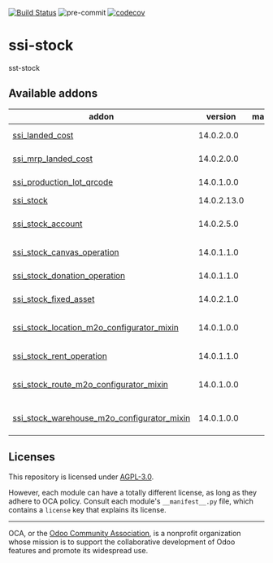 [![Build Status](https://travis-ci.com/open-synergy/ssi-stock.svg?branch=14.0)](https://travis-ci.com/open-synergy/ssi-stock)
![pre-commit](https://github.com/open-synergy/ssi-stock/actions/workflows/pre-commit.yml/badge.svg)
[![codecov](https://codecov.io/gh/open-synergy/ssi-stock/branch/14.0/graph/badge.svg)](https://codecov.io/gh/open-synergy/ssi-stock)

<!-- /!\ do not modify above this line -->

# ssi-stock

sst-stock

<!-- /!\ do not modify below this line -->

<!-- prettier-ignore-start -->

[//]: # (addons)

Available addons
----------------
addon | version | maintainers | summary
--- | --- | --- | ---
[ssi_landed_cost](ssi_landed_cost/) | 14.0.2.0.0 |  | Landed Cost Extension
[ssi_mrp_landed_cost](ssi_mrp_landed_cost/) | 14.0.2.0.0 |  | Landed Cost - MRP Extension
[ssi_production_lot_qrcode](ssi_production_lot_qrcode/) | 14.0.1.0.0 |  | Inventory Lot QR Code
[ssi_stock](ssi_stock/) | 14.0.2.13.0 |  | Inventory
[ssi_stock_account](ssi_stock_account/) | 14.0.2.5.0 |  | Inventory + Accounting Integration
[ssi_stock_canvas_operation](ssi_stock_canvas_operation/) | 14.0.1.1.0 |  | Donation Inventory Operation
[ssi_stock_donation_operation](ssi_stock_donation_operation/) | 14.0.1.1.0 |  | Donation Inventory Operation
[ssi_stock_fixed_asset](ssi_stock_fixed_asset/) | 14.0.2.1.0 |  | Inventory + Fixed Asset Integration
[ssi_stock_location_m2o_configurator_mixin](ssi_stock_location_m2o_configurator_mixin/) | 14.0.1.0.0 |  | stock.location Many2one Configurator Mixin
[ssi_stock_rent_operation](ssi_stock_rent_operation/) | 14.0.1.1.0 |  | Donation Inventory Operation
[ssi_stock_route_m2o_configurator_mixin](ssi_stock_route_m2o_configurator_mixin/) | 14.0.1.0.0 |  | stock.location.route Many2one Configurator Mixin
[ssi_stock_warehouse_m2o_configurator_mixin](ssi_stock_warehouse_m2o_configurator_mixin/) | 14.0.1.0.0 |  | stock.warehouse Many2one Configurator Mixin

[//]: # (end addons)

<!-- prettier-ignore-end -->

## Licenses

This repository is licensed under [AGPL-3.0](LICENSE).

However, each module can have a totally different license, as long as they adhere to OCA
policy. Consult each module's `__manifest__.py` file, which contains a `license` key
that explains its license.

----

OCA, or the [Odoo Community Association](http://odoo-community.org/), is a nonprofit
organization whose mission is to support the collaborative development of Odoo features
and promote its widespread use.
